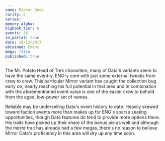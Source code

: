 ```yaml
---
name: Mirror Data
rarity: 5
series:
memory_alpha:
bigbook_tier: 6
events: 36
in_portal: true
date: 18/12/2017
obtained: Event
mega: false
published: true
---
```


The Mr. Potato Head of Trek characters, many of Data's variants seem to have the same event-y, ENG-y core with just some external tweaks from crew to crew. This particular Mirror variant has caught the collection bug early on, nearly reaching his full potential in that area and in combination with the aforementioned event value is one of the easier crew to behold from the aged, low-power set of names.

Reliable may be underselling Data's event history to date. Heavily skewed toward faction events more than makes up for ENG's sparse seating opportunities, though Data features do tend to provide more options there. His traits have picked up their share of the bonus pie as well and although the mirror trait has already had a few megas, there's no reason to believe Mirror Data's proficiency in this area will dry up any time soon.
